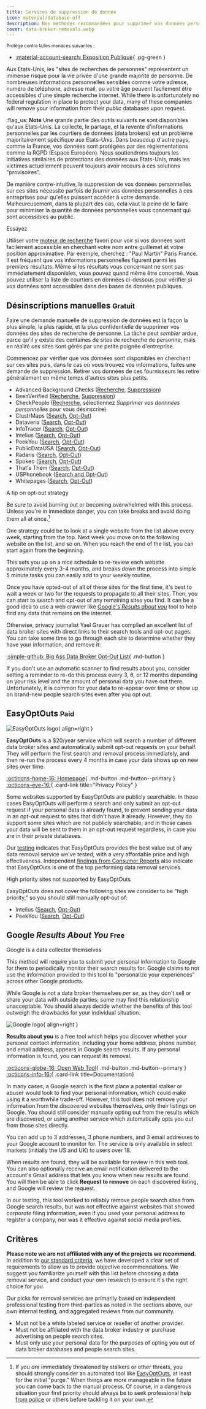 ```yaml
---
title: Services de suppression de donnée
icon: material/database-off
description: Nos méthodes recommandées pour supprimer vos données personnelles des courtiers en données (data brokers) ou des sites de recherche de personnes.
cover: data-broker-removals.webp
---
```


<small>Protège contre la/les menaces suivantes :</small>

- [:material-account-search: Exposition Publique](basics/common-threats.md#limiting-public-information){ .pg-green }

Aux Etats-Unis, les "sites de recherches de personnes" représentent un immense risque pour la vie privée d'une grande majorité de personne. De nombreuses informations personnelles sensibles comme votre adresse, numéro de téléphone, adresse mail, ou votre âge peuvent facilement être accessibles d'une simple recherche internet. While there is unfortunately no federal regulation in place to protect your data, many of these companies will remove your information from their _public_ databases upon request.

:flag_us: **Note** Une grande partie des outils suivants ne sont disponibles qu'aux Etats-Unis. La collecte, le partage, et la revente d'informations personnelles par les courtiers de données (data brokers) est un problème majoritairement spécifique aux Etats-Unis. Dans beaucoup d'autre pays, comme la France, vos données sont protégées par des règlementations comme la RGPD (Espace Européen). Nous soutiendrons toujours les initiatives similaires de protections des données aux Etats-Unis, mais les victimes actuellement peuvent toujours avoir recours à ces solutions "provisoires".

De manière contre-intuitive, la suppression de vos données personnelles sur ces sites nécessite parfois de _fournir_ vos données personnelles à ces entreprises pour qu'elles puissent accéder à votre demande. Malheureusement, dans la plupart des cas, cela vaut la peine de le faire pour minimiser la quantité de données personnelles vous concernant qui sont accessibles au public.

<div class="admonition example" markdown>
<p class="admonition-title">Essayez</p>

Utiliser votre [moteur de recherche](search-engines.md) favori pour voir si vos données sont facilement accessible en cherchant votre nom entre guillemet et votre position approximative. Par exemple, cherchez : "Paul Martin" Paris France. Il est fréquent que vos informations personnelles figurent parmi les premiers résultats. Même si les résultats vous concernant ne sont pas immédiatement disponibles, vous pouvez quand même être concerné. Vous pouvez utiliser la liste de courtiers en données ci-dessous pour vérifier si vos données sont accessibles dans des bases de données publiques.

</div>

## Désinscriptions manuelles <small>Gratuit</small>

Faire une demande manuelle de suppression de données est la façon la plus simple, la plus rapide, et la plus confidentielle de supprimer vos données des sites de recherche de personne. La tâche peut _sembler_ ardue, parce qu'il y existe des centaines de sites de recherche de personne, mais en réalité ces sites sont gérés par une petite poignée d'entreprise.

Commencez par vérifier que vos données sont disponibles en cherchant sur ces sites puis, dans le cas où vous trouvez vos informations, faites une demande de suppression. Retirer vos données de ces fournisseurs les retire généralement en même temps d'autres sites plus petits.

- Advanced Background Checks ([Recherche](https://advancedbackgroundchecks.com), [Suppression](https://advancedbackgroundchecks.com/removal))
- BeenVerified ([Recherche](https://beenverified.com/app/optout/search), [Suppression](https://beenverified.com/app/optout/address-search))
- CheckPeople ([Recherche](https://checkpeople.com/do-not-sell-info), sélectionnez _Supprimer vos donnnées personnelles_ pour vous désinscrire)
- ClustrMaps ([Search](https://clustrmaps.com), [Opt-Out](https://clustrmaps.com/bl/opt-out))
- Dataveria ([Search](https://dataveria.com), [Opt-Out](https://dataveria.com/ng/control/privacy))
- InfoTracer ([Search](https://infotracer.com), [Opt-Out](https://infotracer.com/optout))
- Intelius ([Search](https://intelius.com), [Opt-Out](https://suppression.peopleconnect.us/login))
- PeekYou ([Search](https://peekyou.com), [Opt-Out](https://peekyou.com/about/contact/ccpa_optout/do_not_sell))
- PublicDataUSA ([Search](https://publicdatausa.com), [Opt-Out](https://publicdatausa.com/remove.php))
- Radaris ([Search](https://radaris.com), [Opt-Out](https://radaris.com/page/how-to-remove))
- Spokeo ([Search](https://spokeo.com/search), [Opt-Out](https://spokeo.com/optout))
- That's Them ([Search](https://thatsthem.com), [Opt-Out](https://thatsthem.com/optout))
- USPhonebook ([Search and Opt-Out](https://usphonebook.com/opt-out))
- Whitepages ([Search](https://whitepages.com), [Opt-Out](https://whitepages.com/suppression_requests))

<div class="admonition tip" markdown>
<p class="admonition-title">A tip on opt-out strategy</p>

Be sure to avoid burning out or becoming overwhelmed with this process. Unless you're in immediate danger, you can take breaks and avoid doing them all at once.[^1]

One strategy could be to look at a single website from the list above every week, starting from the top. Next week you move on to the following website on the list, and so on. When you reach the end of the list, you can start again from the beginning.

This sets you up on a nice schedule to re-review each website approximately every 3-4 months, and breaks down the process into simple 5 minute tasks you can easily add to your weekly routine.

</div>

Once you have opted-out of all of these sites for the first time, it's best to wait a week or two for the requests to propagate to all their sites. Then, you can start to search and opt-out of any remaining sites you find. It can be a good idea to use a web crawler like [Google's _Results about you_](#google-results-about-you-free) tool to help find any data that remains on the internet.

Otherwise, privacy journalist Yael Grauer has compiled an excellent list of data broker sites with direct links to their search tools and opt-out pages. You can take some time to go through each site to determine whether they have your information, and remove it:

[:simple-github: Big Ass Data Broker Opt-Out List](https://github.com/yaelwrites/Big-Ass-Data-Broker-Opt-Out-List){ .md-button }

If you don't use an automatic scanner to find results about you, consider setting a reminder to re-do this process every 3, 6, or 12 months depending on your risk level and the amount of personal data you have out there. Unfortunately, it is common for your data to re-appear over time or show up on brand-new people search sites even after you opt out.

## EasyOptOuts <small>Paid</small>

<div class="admonition recommendation" markdown>

![EasyOptOuts logo](assets/img/data-broker-removals/easyoptouts.svg){ align=right }

**EasyOptOuts** is a $20/year service which will search a number of different data broker sites and automatically submit opt-out requests on your behalf. They will perform the first search and removal process immediately, and then re-run the process every 4 months in case your data shows up on new sites over time.

[:octicons-home-16: Homepage](https://easyoptouts.com){ .md-button .md-button--primary }
[:octicons-eye-16:](https://easyoptouts.com/privacy){ .card-link title="Privacy Policy" }

</div>

Some websites supported by EasyOptOuts are publicly searchable. In those cases EasyOptOuts will perform a search and only submit an opt-out request if your personal data is already found, to prevent sending your data in an opt-out request to sites that didn't have it already. However, they do support some sites which are not publicly searchable, and in those cases your data will be sent to them in an opt-out request regardless, in case you are in their private databases.

Our [testing](https://www.privacyguides.org/articles/2025/02/03/easyoptouts-review) indicates that EasyOptOuts provides the best value out of any data removal service we've tested, with a very affordable price and high effectiveness. Independent [findings from Consumer Reports](https://discuss.privacyguides.net/t/consumer-reports-evaluating-people-search-site-removal-services/19948) also indicate that EasyOptOuts is one of the top performing data removal services.

<div class="admonition failure" markdown>
<p class="admonition-title">High priority sites not supported by EasyOptOuts</p>

EasyOptOuts does not cover the following sites we consider to be "high priority," so you should still manually opt-out of:

- Intelius ([Search](https://intelius.com), [Opt-Out](https://suppression.peopleconnect.us/login))
- PeekYou ([Search](https://peekyou.com), [Opt-Out](https://peekyou.com/about/contact/ccpa_optout/do_not_sell))

</div>

## Google _Results About You_ <small>Free</small>

<div class="admonition warning" markdown>
<p class="admonition-title">Google is a data collector themselves</p>

This method will require you to submit your personal information to Google for them to periodically monitor their search results for. Google claims to not use the information provided to this tool to "personalize your experiences" across other Google products.

While Google is not a data broker themselves _per se_, as they don't sell or share your data with outside parties, some may find this relationship unacceptable. You should always decide whether the benefits of this tool outweigh the drawbacks for your individual situation.

</div>

<div class="admonition recommendation" markdown>

![Google logo](assets/img/data-broker-removals/google.svg){ align=right }

**Results about you** is a free tool which helps you discover whether your personal contact information, including your home address, phone number, and email address, appears in Google search results. If any personal information is found, you can request its removal.

[:octicons-globe-16: Open Web Tool](https://myactivity.google.com/results-about-you){ .md-button .md-button--primary }
[:octicons-info-16:](https://support.google.com/websearch/answer/12719076){ .card-link title=Documentation}

</div>

In many cases, a Google search is the first place a potential stalker or abuser would look to find your personal information, which could make using it a worthwhile trade-off. However, this tool does not remove your information from the discovered websites themselves, only their listings on Google. You should still consider manually opting out from the results which are discovered, or using another service which automatically opts you out from those sites directly.

You can add up to 3 addresses, 3 phone numbers, and 3 email addresses to your Google account to monitor for. The service is only available in select markets (initially the US and UK) to users over 18.

When results are found, they will be available for review in this web tool. You can also optionally receive an email notification delivered to the account's Gmail address that lets you know when new results are found. You will then be able to click **Request to remove** on each discovered listing, and Google will review the request.

In our testing, this tool worked to reliably remove people search sites from Google search results, but was not effective against websites that showed _corporate_ filing information, even if you used your personal address to register a company, nor was it effective against social media profiles.

## Critères

**Please note we are not affiliated with any of the projects we recommend.** In addition to [our standard criteria](about/criteria.md), we have developed a clear set of requirements to allow us to provide objective recommendations. We suggest you familiarize yourself with this list before choosing a data removal service, and conduct your own research to ensure it's the right choice for you.

Our picks for removal services are primarily based on independent professional testing from third-parties as noted in the sections above, our own internal testing, and aggregated reviews from our community.

- Must not be a white labeled service or reseller of another provider.
- Must not be affiliated with the data broker industry or purchase advertising on people search sites.
- Must only use your personal data for the purposes of opting you out of data broker databases and people search sites.

[^1]: If you _are_ immediately threatened by stalkers or other threats, you should strongly consider an automated tool like [EasyOptOuts](#easyoptouts-paid), at least for the initial "purge." When things are more manageable in the future you can come back to the manual process. Of course, in a dangerous situation your first priority should always be to seek professional help [from police](https://onlineharassmentfieldmanual.pen.org/involving-law-enforcement) or others before tackling it on your own.
